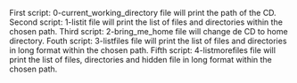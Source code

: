First script: 0-current_working_directory file will print the path of the CD.
Second script: 1-listit file will print the list of files and directories within the chosen path.
Third script: 2-bring_me_home file will change de CD to home directory.
Fouth script: 3-listfiles file will print the list of files and directories in long format within the chosen path.
Fifth script: 4-listmorefiles file will print the list of files, directories and hidden file in long format within the chosen path.